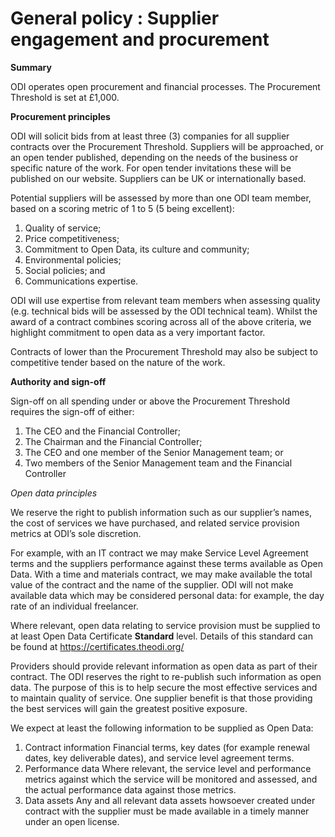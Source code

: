 # General policy : Supplier engagement and procurement

**Summary**

ODI operates open procurement and financial processes.
The Procurement Threshold is set at £1,000.

**Procurement principles**

ODI will solicit bids from at least three (3) companies for all supplier contracts over the Procurement Threshold. Suppliers will be approached, or an open tender published, depending on the needs of the business or specific nature of the work.  For open tender invitations these will be published on our website.  Suppliers can be UK or internationally based.

Potential suppliers will be assessed by more than one ODI team member, based on a scoring metric of 1 to 5 (5 being excellent):

1. Quality of service;
1. Price competitiveness;
1. Commitment to Open Data, its culture and community;
1. Environmental policies;
1. Social policies; and
1. Communications expertise.

ODI will use expertise from relevant team members when assessing quality (e.g. technical bids will be assessed by the ODI technical team).  Whilst the award of a contract combines scoring across all of the above criteria, we highlight commitment to open data as a very important factor.

Contracts of lower than the Procurement Threshold may also be subject to competitive tender based on the nature of the work.

**Authority and sign-off**

Sign-off on all spending under or above the Procurement Threshold requires the sign-off of either:
 
1. The CEO and the Financial Controller; 
1. The Chairman and the Financial Controller;
1. The CEO and one member of the Senior Management team; or
1. Two members of the Senior Management team and the Financial Controller

*Open data principles*

We reserve the right to publish information such as our supplier’s names, the cost of services we have purchased, and related service provision metrics at ODI’s sole discretion. 

For example, with an IT contract we may make Service Level Agreement terms and the suppliers performance against these terms available as Open Data. With a time and materials contract, we may make available the total value of the contract and the name of the supplier. ODI will not make available data which may be considered personal data: for example, the day rate of an individual freelancer.

Where relevant, open data relating to service provision must be supplied to at least Open Data Certificate **Standard** level. Details of this standard can be found at https://certificates.theodi.org/

Providers should provide relevant information as open data as part of their contract. The ODI reserves the right to re-publish such information as open data. The purpose of this is to help secure the most effective services and to maintain quality of service. One supplier benefit is that those providing the best services will gain the greatest positive exposure.

We expect at least the following information to be supplied as Open Data:

1. Contract information
Financial terms, key dates (for example renewal dates, key deliverable dates), and service level agreement terms.
1. Performance data
Where relevant, the service level and performance metrics against which the service will be monitored and assessed, and the actual performance data against those metrics.
1. Data assets
Any and all relevant data assets howsoever created under contract with the supplier must be made available in a timely manner under an open license. 
